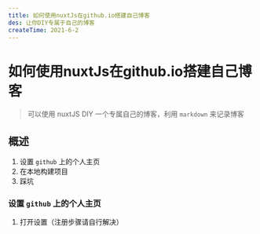 ```yaml
---
title: 如何使用nuxtJs在github.io搭建自己博客
des: 让你DIY专属于自己的博客
createTime: 2021-6-2
---
```



# 如何使用nuxtJs在github.io搭建自己博客
> 可以使用 nuxtJS DIY 一个专属自己的博客，利用 `markdown` 来记录博客

## 概述  
1. 设置 `github` 上的个人主页
2. 在本地构建项目
3. 踩坑


### 设置 `github` 上的个人主页
1. 打开设置（注册步骤请自行解决）
